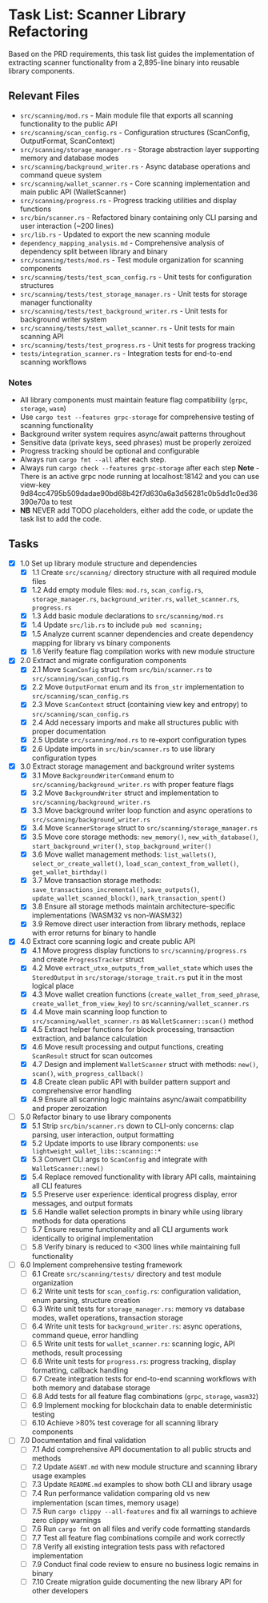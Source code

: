 # Task List: Scanner Library Refactoring

Based on the PRD requirements, this task list guides the implementation of extracting scanner functionality from a 2,895-line binary into reusable library components.

## Relevant Files

- `src/scanning/mod.rs` - Main module file that exports all scanning functionality to the public API
- `src/scanning/scan_config.rs` - Configuration structures (ScanConfig, OutputFormat, ScanContext) 
- `src/scanning/storage_manager.rs` - Storage abstraction layer supporting memory and database modes
- `src/scanning/background_writer.rs` - Async database operations and command queue system
- `src/scanning/wallet_scanner.rs` - Core scanning implementation and main public API (WalletScanner)
- `src/scanning/progress.rs` - Progress tracking utilities and display functions
- `src/bin/scanner.rs` - Refactored binary containing only CLI parsing and user interaction (~200 lines)
- `src/lib.rs` - Updated to export the new scanning module
- `dependency_mapping_analysis.md` - Comprehensive analysis of dependency split between library and binary
- `src/scanning/tests/mod.rs` - Test module organization for scanning components
- `src/scanning/tests/test_scan_config.rs` - Unit tests for configuration structures
- `src/scanning/tests/test_storage_manager.rs` - Unit tests for storage manager functionality
- `src/scanning/tests/test_background_writer.rs` - Unit tests for background writer system
- `src/scanning/tests/test_wallet_scanner.rs` - Unit tests for main scanning API
- `src/scanning/tests/test_progress.rs` - Unit tests for progress tracking
- `tests/integration_scanner.rs` - Integration tests for end-to-end scanning workflows

### Notes

- All library components must maintain feature flag compatibility (`grpc`, `storage`, `wasm`)
- Use `cargo test --features grpc-storage` for comprehensive testing of scanning functionality
- Background writer system requires async/await patterns throughout
- Sensitive data (private keys, seed phrases) must be properly zeroized
- Progress tracking should be optional and configurable
- Always run `cargo fmt --all` after each step.
- Always run `cargo check --features grpc-storage` after each step
**Note** - There is an active grpc node running at localhost:18142 and you can use view-key 9d84cc4795b509dadae90bd68b42f7d630a6a3d56281c0b5dd1c0ed36390e70a to test
- **NB** NEVER add TODO placeholders, either add the code, or update the task list to add the code.

## Tasks

- [x] 1.0 Set up library module structure and dependencies
  - [x] 1.1 Create `src/scanning/` directory structure with all required module files
  - [x] 1.2 Add empty module files: `mod.rs`, `scan_config.rs`, `storage_manager.rs`, `background_writer.rs`, `wallet_scanner.rs`, `progress.rs`
  - [x] 1.3 Add basic module declarations to `src/scanning/mod.rs`
  - [x] 1.4 Update `src/lib.rs` to include `pub mod scanning;`
  - [x] 1.5 Analyze current scanner dependencies and create dependency mapping for library vs binary components
  - [x] 1.6 Verify feature flag compilation works with new module structure

- [x] 2.0 Extract and migrate configuration components
  - [x] 2.1 Move `ScanConfig` struct from `src/bin/scanner.rs` to `src/scanning/scan_config.rs`
  - [x] 2.2 Move `OutputFormat` enum and its `from_str` implementation to `src/scanning/scan_config.rs`
  - [x] 2.3 Move `ScanContext` struct (containing view key and entropy) to `src/scanning/scan_config.rs`
  - [x] 2.4 Add necessary imports and make all structures public with proper documentation
  - [x] 2.5 Update `src/scanning/mod.rs` to re-export configuration types
  - [x] 2.6 Update imports in `src/bin/scanner.rs` to use library configuration types

- [x] 3.0 Extract storage management and background writer systems
  - [x] 3.1 Move `BackgroundWriterCommand` enum to `src/scanning/background_writer.rs` with proper feature flags
  - [x] 3.2 Move `BackgroundWriter` struct and implementation to `src/scanning/background_writer.rs`
  - [x] 3.3 Move background writer loop function and async operations to `src/scanning/background_writer.rs`
  - [x] 3.4 Move `ScannerStorage` struct to `src/scanning/storage_manager.rs`
  - [x] 3.5 Move core storage methods: `new_memory()`, `new_with_database()`, `start_background_writer()`, `stop_background_writer()`
  - [x] 3.6 Move wallet management methods: `list_wallets()`, `select_or_create_wallet()`, `load_scan_context_from_wallet()`, `get_wallet_birthday()`
  - [x] 3.7 Move transaction storage methods: `save_transactions_incremental()`, `save_outputs()`, `update_wallet_scanned_block()`, `mark_transaction_spent()`
  - [x] 3.8 Ensure all storage methods maintain architecture-specific implementations (WASM32 vs non-WASM32)
  - [x] 3.9 Remove direct user interaction from library methods, replace with error returns for binary to handle

- [x] 4.0 Extract core scanning logic and create public API
  - [x] 4.1 Move progress display functions to `src/scanning/progress.rs` and create `ProgressTracker` struct
  - [x] 4.2 Move `extract_utxo_outputs_from_wallet_state` which uses the `StoredOutput` in `src/storage/storage_trait.rs` put it in the most logical place
  - [x] 4.3 Move wallet creation functions (`create_wallet_from_seed_phrase`, `create_wallet_from_view_key`) to `src/scanning/wallet_scanner.rs`
  - [x] 4.4 Move main scanning loop function to `src/scanning/wallet_scanner.rs` as `WalletScanner::scan()` method
  - [x] 4.5 Extract helper functions for block processing, transaction extraction, and balance calculation
  - [x] 4.6 Move result processing and output functions, creating `ScanResult` struct for scan outcomes
  - [x] 4.7 Design and implement `WalletScanner` struct with methods: `new()`, `scan()`, `with_progress_callback()`
  - [x] 4.8 Create clean public API with builder pattern support and comprehensive error handling
  - [x] 4.9 Ensure all scanning logic maintains async/await compatibility and proper zeroization

- [ ] 5.0 Refactor binary to use library components
  - [x] 5.1 Strip `src/bin/scanner.rs` down to CLI-only concerns: clap parsing, user interaction, output formatting
  - [x] 5.2 Update imports to use library components: `use lightweight_wallet_libs::scanning::*`
  - [x] 5.3 Convert CLI args to `ScanConfig` and integrate with `WalletScanner::new()`
  - [x] 5.4 Replace removed functionality with library API calls, maintaining all CLI features
  - [x] 5.5 Preserve user experience: identical progress display, error messages, and output formats
  - [x] 5.6 Handle wallet selection prompts in binary while using library methods for data operations
  - [ ] 5.7 Ensure resume functionality and all CLI arguments work identically to original implementation
  - [ ] 5.8 Verify binary is reduced to <300 lines while maintaining full functionality

- [ ] 6.0 Implement comprehensive testing framework
  - [ ] 6.1 Create `src/scanning/tests/` directory and test module organization
  - [ ] 6.2 Write unit tests for `scan_config.rs`: configuration validation, enum parsing, structure creation
  - [ ] 6.3 Write unit tests for `storage_manager.rs`: memory vs database modes, wallet operations, transaction storage
  - [ ] 6.4 Write unit tests for `background_writer.rs`: async operations, command queue, error handling
  - [ ] 6.5 Write unit tests for `wallet_scanner.rs`: scanning logic, API methods, result processing
  - [ ] 6.6 Write unit tests for `progress.rs`: progress tracking, display formatting, callback handling
  - [ ] 6.7 Create integration tests for end-to-end scanning workflows with both memory and database storage
  - [ ] 6.8 Add tests for all feature flag combinations (`grpc`, `storage`, `wasm32`)
  - [ ] 6.9 Implement mocking for blockchain data to enable deterministic testing
  - [ ] 6.10 Achieve >80% test coverage for all scanning library components

- [ ] 7.0 Documentation and final validation
  - [ ] 7.1 Add comprehensive API documentation to all public structs and methods
  - [ ] 7.2 Update `AGENT.md` with new module structure and scanning library usage examples
  - [ ] 7.3 Update `README.md` examples to show both CLI and library usage
  - [ ] 7.4 Run performance validation comparing old vs new implementation (scan times, memory usage)
  - [ ] 7.5 Run `cargo clippy --all-features` and fix all warnings to achieve zero clippy warnings
  - [ ] 7.6 Run `cargo fmt` on all files and verify code formatting standards
  - [ ] 7.7 Test all feature flag combinations compile and work correctly
  - [ ] 7.8 Verify all existing integration tests pass with refactored implementation
  - [ ] 7.9 Conduct final code review to ensure no business logic remains in binary
  - [ ] 7.10 Create migration guide documenting the new library API for other developers
